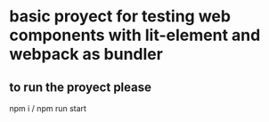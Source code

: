 #  basic proyect for testing web components with lit-element and webpack as bundler
## to run the proyect please
npm i /
npm run start